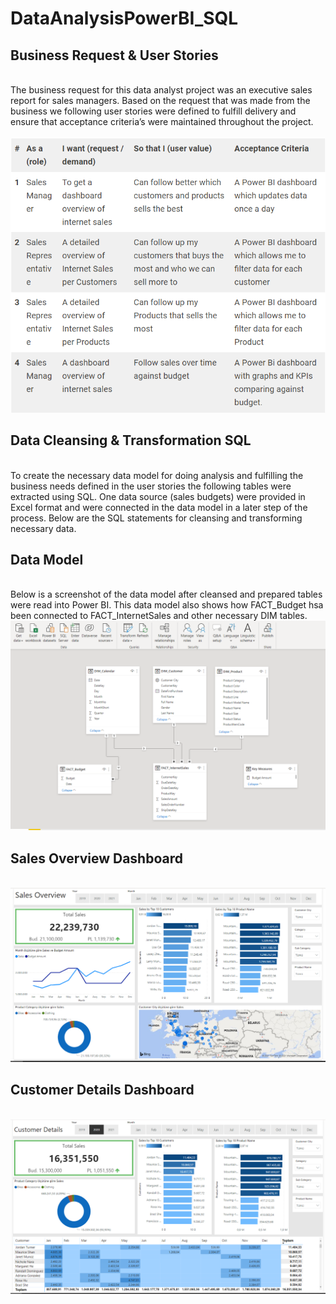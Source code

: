 # DataAnalysisPowerBI_SQL

<h2>Business Request & User Stories</h2><br>
The business request for this data analyst project was an executive sales report for sales managers. 
Based on the request that was made from the business we following user stories were defined to fulfill delivery and ensure that acceptance criteria’s were maintained throughout the project.<br><br>

<img src='businessRequests.PNG'>
<br>
<h2>Data Cleansing & Transformation SQL</h2>
<br>
To create the necessary data model for doing analysis and fulfilling the business needs defined in the user stories the following tables were extracted using SQL.
One data source (sales budgets) were provided in Excel format and were connected in the data model in a later step of the process.
Below are the SQL statements for cleansing and transforming necessary data.
<br>
<h2>Data Model</h2>
<br>
Below is a screenshot of the data model after cleansed and prepared tables were read into Power BI.
This data model also shows how FACT_Budget hsa been connected to FACT_InternetSales and other necessary DIM tables.
<br>
<img src='dataModel.PNG'>
<br>
<h2>Sales Overview Dashboard</h2>
<br>
<img src='dashboard.PNG'>
<br>
<h2>Customer Details Dashboard</h2>
<br>
<img src='dashboard2.PNG'>

